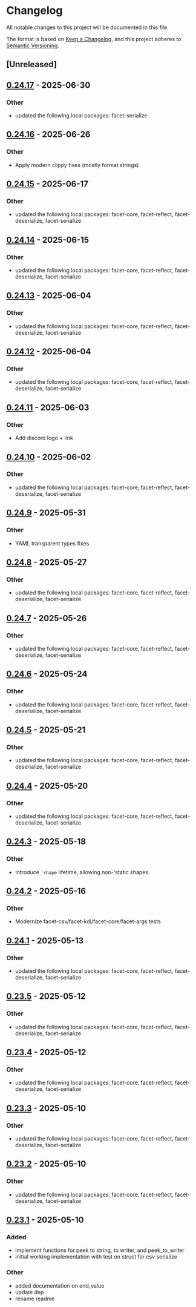 # Changelog

All notable changes to this project will be documented in this file.

The format is based on [Keep a Changelog](https://keepachangelog.com/en/1.0.0/),
and this project adheres to [Semantic Versioning](https://semver.org/spec/v2.0.0.html).

## [Unreleased]

## [0.24.17](https://github.com/facet-rs/facet/compare/facet-csv-v0.24.16...facet-csv-v0.24.17) - 2025-06-30

### Other

- updated the following local packages: facet-serialize

## [0.24.16](https://github.com/facet-rs/facet/compare/facet-csv-v0.24.15...facet-csv-v0.24.16) - 2025-06-26

### Other

- Apply modern clippy fixes (mostly format strings)

## [0.24.15](https://github.com/facet-rs/facet/compare/facet-csv-v0.24.14...facet-csv-v0.24.15) - 2025-06-17

### Other

- updated the following local packages: facet-core, facet-reflect, facet-deserialize, facet-serialize

## [0.24.14](https://github.com/facet-rs/facet/compare/facet-csv-v0.24.13...facet-csv-v0.24.14) - 2025-06-15

### Other

- updated the following local packages: facet-core, facet-reflect, facet-deserialize, facet-serialize

## [0.24.13](https://github.com/facet-rs/facet/compare/facet-csv-v0.24.12...facet-csv-v0.24.13) - 2025-06-04

### Other

- updated the following local packages: facet-core, facet-reflect, facet-deserialize, facet-serialize

## [0.24.12](https://github.com/facet-rs/facet/compare/facet-csv-v0.24.11...facet-csv-v0.24.12) - 2025-06-04

### Other

- updated the following local packages: facet-core, facet-reflect, facet-deserialize, facet-serialize

## [0.24.11](https://github.com/facet-rs/facet/compare/facet-csv-v0.24.10...facet-csv-v0.24.11) - 2025-06-03

### Other

- Add discord logo + link

## [0.24.10](https://github.com/facet-rs/facet/compare/facet-csv-v0.24.9...facet-csv-v0.24.10) - 2025-06-02

### Other

- updated the following local packages: facet-core, facet-reflect, facet-deserialize, facet-serialize

## [0.24.9](https://github.com/facet-rs/facet/compare/facet-csv-v0.24.8...facet-csv-v0.24.9) - 2025-05-31

### Other

- YAML transparent types fixes

## [0.24.8](https://github.com/facet-rs/facet/compare/facet-csv-v0.24.7...facet-csv-v0.24.8) - 2025-05-27

### Other

- updated the following local packages: facet-core, facet-reflect, facet-deserialize, facet-serialize

## [0.24.7](https://github.com/facet-rs/facet/compare/facet-csv-v0.24.6...facet-csv-v0.24.7) - 2025-05-26

### Other

- updated the following local packages: facet-core, facet-reflect, facet-deserialize, facet-serialize

## [0.24.6](https://github.com/facet-rs/facet/compare/facet-csv-v0.24.5...facet-csv-v0.24.6) - 2025-05-24

### Other

- updated the following local packages: facet-core, facet-reflect, facet-deserialize, facet-serialize

## [0.24.5](https://github.com/facet-rs/facet/compare/facet-csv-v0.24.4...facet-csv-v0.24.5) - 2025-05-21

### Other

- updated the following local packages: facet-core, facet-reflect, facet-deserialize, facet-serialize

## [0.24.4](https://github.com/facet-rs/facet/compare/facet-csv-v0.24.3...facet-csv-v0.24.4) - 2025-05-20

### Other

- updated the following local packages: facet-core, facet-reflect, facet-deserialize, facet-serialize

## [0.24.3](https://github.com/facet-rs/facet/compare/facet-csv-v0.24.2...facet-csv-v0.24.3) - 2025-05-18

### Other

- Introduce `'shape` lifetime, allowing non-'static shapes.

## [0.24.2](https://github.com/facet-rs/facet/compare/facet-csv-v0.24.1...facet-csv-v0.24.2) - 2025-05-16

### Other

- Modernize facet-csv/facet-kdl/facet-core/facet-args tests

## [0.24.1](https://github.com/facet-rs/facet/compare/facet-csv-v0.24.0...facet-csv-v0.24.1) - 2025-05-13

### Other

- updated the following local packages: facet-core, facet-reflect, facet-deserialize, facet-serialize

## [0.23.5](https://github.com/facet-rs/facet/compare/facet-csv-v0.23.4...facet-csv-v0.23.5) - 2025-05-12

### Other

- updated the following local packages: facet-core, facet-reflect, facet-deserialize, facet-serialize

## [0.23.4](https://github.com/facet-rs/facet/compare/facet-csv-v0.23.3...facet-csv-v0.23.4) - 2025-05-12

### Other

- updated the following local packages: facet-core, facet-reflect, facet-deserialize, facet-serialize

## [0.23.3](https://github.com/facet-rs/facet/compare/facet-csv-v0.23.2...facet-csv-v0.23.3) - 2025-05-10

### Other

- updated the following local packages: facet-core, facet-reflect, facet-deserialize, facet-serialize

## [0.23.2](https://github.com/facet-rs/facet/compare/facet-csv-v0.23.1...facet-csv-v0.23.2) - 2025-05-10

### Other

- updated the following local packages: facet-core, facet-reflect, facet-deserialize, facet-serialize

## [0.23.1](https://github.com/facet-rs/facet/releases/tag/facet-csv-v0.23.1) - 2025-05-10

### Added

- implement functions for peek to string, to writer, and peek_to_writer
- initial working implementation with test on struct for csv serialize

### Other

- added documentation on end_value
- update dep
- rename readme

